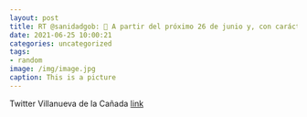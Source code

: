 ```yaml
---
layout: post
title: RT @sanidadgob: 📢 A partir del próximo 26 de junio y, con carácter general, ya no será obligatorio llevar mascarilla 😷en espaci...
date: 2021-06-25 10:00:21
categories: uncategorized
tags:
- random
image: /img/image.jpg
caption: This is a picture
---
```

Twitter Villanueva de la Cañada [link](https://twitter.com/AytoVDLCanada/status/1408040642417201156)
